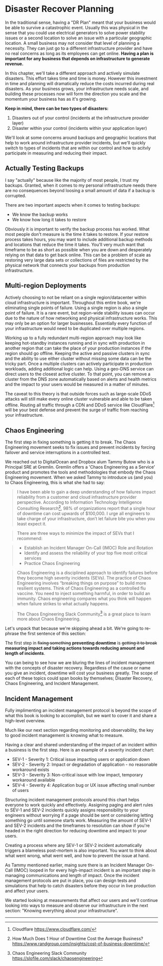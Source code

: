 # Disaster Recover Planning
In the traditional sense, having a "DR Plan" meant that your business would be able to survive a catastrophic event. Usually this was physical in the sense that you could use electrical generators to solve power stability issues or a second location to solve an issue with a particular geographic location. A small business may not consider that level of planning a necessity. They can just go to a different infrastructure provider and have no real concerns as long as its employees can get online. **Having a plan is important for any business that depends on infrastructure to generate revenue.**

In this chapter, we'll take a different approach and actively simulate disasters. This effort takes time and time is money. However this investment in time and planning will dramatically reduce the costs incurred during real disasters. As your business grows, your infrastructure needs scale, and building these processes now will form the direction you scale and the momentum your business has as it's growing.

**Keep in mind, there can be two types of disasters:**
1. Disasters out of your control (incidents at the infrastructure provider layer)
2. Disaster within your control (incidents within your application layer)

We'll look at some concerns around backups and geographic locations that help to work around infrastructure provider incidents, but we'll quickly switch to types of incidents that are within our control and how to acitvly participate in measuring and reducing their impact. 

## Actually Testing Backups
I say "actually" because like the majority of most people, I trust my backups. Granted, when it comes to my personal infrastructure needs there are no consequences beyond loosing a small amount of data if a backup is corrupted.

There are two important aspects when it comes to testing backups:
- We know the backup works
- We know how long it takes to restore

Obviously it is important to verify the backup process has worked. What most people don't measure is the time it takes to restore. If your restore process takes hours, you may want to include additional backup methods and locations that reduce the time it takes. You'll very much want that timeframe to be as short as possible when you are down and desperately relying on that data to get back online. This can be a problem of scale as restoring very large data sets or collections of files are restricted by the physical network that connects your backups from production infrastructure.  

<!-- TODO: build a restore playbook that test and validates -->

## Multi-region Deployments
Actively choosing to not be reliant on a single region/datacenter within cloud infrastructure is important. Throughout this entire book, we're eliminating single points of failure. Using a single region is also a single point of failure. It is a rare event, but region-wide stability issues can occur due to the nature of how networking and physical infrastructure works. This may only be an option for larger businesses. Essentially every function of your infrastructure would need to be duplicated over multiple regions. 

Working up to a fully redundant multi-region approach may look like keeping hot-standby instances running and in sync with production in another region that can take the place of your production instances if the region should go offline. Keeping the active and passive clusters in sync and the ability to use either cluster without missing some data can be the tricky part. Once a multiple clusters can actively participate in production workloads, adding additional logic can help. Using a geo-DNS service can direct users to the closest active cluster. To that point, you can remove a cluster from the DNS zone automatically based on alerts and health metrics and the impact to your users would be measured in a matter of minutes.

The caveat to this theory is that outside forces such as large-scale DDoS attacks will still make every online cluster vulnerable and able to be taken offline. Routing all traffic through a CDN and DDoS service like CloudFlare[^1] will be your best defense and prevent the surge of traffic from reaching your infrastructure. 

## Chaos Engineering
The first step in fixing something is getting it to break. The Chaos Engineering movement seeks to fix issues and prevent incidents by forcing failover and service interruptions in a controlled test.

We reached out to DigitalOcean and Dropbox alum Tammy Butow who is a Principal SRE at Gremlin. Gremlin offers a 'Chaos Engineering as a Service' product and promotes the tools and methodologies that embody the Chaos Engineering movement.  When we asked Tammy to introduce us (and you) to Chaos Engineering, this is what she had to say:

> I have been able to gain a deep understanding of how failures impact reliability from a customer and cloud infrastructure provider perspective. According to Information Technology Intelligence Consulting Research[^2], 98% of organizations report that a single hour of downtime can cost upwards of $100,000. I urge all engineers to take charge of your infrastructure, don’t let failure bite you when you least expect it. 

> There are three ways to minimize the impact of SEVs that I recommend:  

> * Establish an Incident Manager On-Call (IMOC) Role and Rotation
> * Identify and assess the reliability of your top five most critical services
> * Practice Chaos Engineering
 
> Chaos Engineering is a disciplined approach to identify failures before they become high severity incidents (SEVs). The practice of Chaos Engineering involves “breaking things on purpose” to build more resilient systems. Think of Chaos Engineering as a controlled flu vaccine. You need to inject something harmful, in order to build an immunity. Chaos engineering compares what you think will happen when failure strikes to what actually happens. 

> The Chaos Engineering Slack Community[^3] is a great place to learn more about Chaos Engineering. 
 
Let's unpack that because we're skipping ahead a bit. We're going to re-phrase the first sentence of this section:

The first step in ~~fixing something~~ **preventing downtime** is ~~getting it to break~~ **measuring impact and taking actions towards reducing amount and length of incidents**.

You can being to see how we are bluring the lines of incident management with the concepts of disaster recovery. Regardless of the cause or name you give an incident, downtime will cost your business greatly. The scope of each of these topics could span books by themselves; Disaster Recovery, Chaos Engineering, and Incident Management.

## Incident Management
Fully implimenting an incident management protocol is beyond the scope of what this book is looking to accomplish, but we want to cover it and share a high-level overview.

Much like our next section regarding monitoring and observability, the key to good incident management is knowing what to measure. 

Having a clear and shared understanding of the impact of an incident within a business is the first step. Here is an example of a severity incident chart:

- SEV-1 - Severity 1: Critical issue impacting users or application down
- SEV-2 - Severity 2: Impact or degradation of application - no reasonable workaround exists 
- SEV-3 - Severity 3: Non-critical issue with low impact, temporary workaround available 
- SEV-4 - Severity 4: Application bug or UX issue affecting small number of users

Structuring incident management protocols around this chart helps everyone to work quickly and effectively. Assigning paging and alert rules to SEV-1 and SEV-2 incidents quickly assigns responsibility to your engineers without worrying if a page should be sent or considering letting something go until someone starts work. Measuring the amount of SEV-1 and SEV-2 incidents and the timeframes to resolution can show if you're headed in the right direction for reducing downtime and impact to your users. 

Creating a process where any SEV-1 or SEV-2 incident automatically triggers a blameless post-mortem is also important. You want to think about what went wrong, what went well, and how to prevent the issue at hand.

As Tammy mentioned earlier, maing sure there is an Incident Manager On-Call (IMOC) looped in for every high-impact incident is an important step in managing communications and length of impact.  Once the incident management protocols are put in place, you can design tests and simulations that help to catch disasters before they occur in live production and affect your users.

We started looking at measurements that affect our users and we'll continue looking into ways to measure and observe our infrastructure in the next section: "Knowing everything about your infrastructure".



---
[^1]: Cloudflare https://www.cloudflare.com/
[^2]: How Much Does 1 Hour of Downtime Cost the Average Business? https://www.randgroup.com/insights/cost-of-business-downtime/
[^3]: Chaos Engineering Slack Community https://slofile.com/slack/chaosengineering
